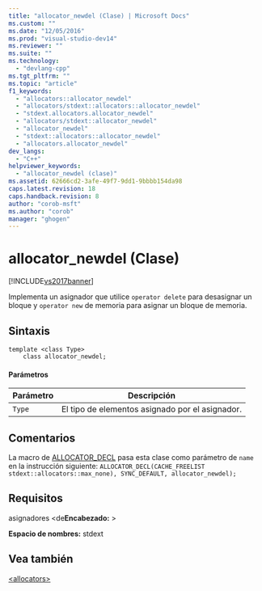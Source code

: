 ```yaml
---
title: "allocator_newdel (Clase) | Microsoft Docs"
ms.custom: ""
ms.date: "12/05/2016"
ms.prod: "visual-studio-dev14"
ms.reviewer: ""
ms.suite: ""
ms.technology: 
  - "devlang-cpp"
ms.tgt_pltfrm: ""
ms.topic: "article"
f1_keywords: 
  - "allocators::allocator_newdel"
  - "allocators/stdext::allocators::allocator_newdel"
  - "stdext.allocators.allocator_newdel"
  - "allocators/stdext::allocator_newdel"
  - "allocator_newdel"
  - "stdext::allocators::allocator_newdel"
  - "allocators.allocator_newdel"
dev_langs: 
  - "C++"
helpviewer_keywords: 
  - "allocator_newdel (clase)"
ms.assetid: 62666cd2-3afe-49f7-9dd1-9bbbb154da98
caps.latest.revision: 18
caps.handback.revision: 8
author: "corob-msft"
ms.author: "corob"
manager: "ghogen"
---
```

# allocator_newdel (Clase)
[!INCLUDE[vs2017banner](../assembler/inline/includes/vs2017banner.md)]

Implementa un asignador que utilice `operator delete` para desasignar un bloque y `operator new` de memoria para asignar un bloque de memoria.  
  
## Sintaxis  
  
```  
template <class Type>  
    class allocator_newdel;  
```  
  
#### Parámetros  
  
|Parámetro|Descripción|  
|---------------|-----------------|  
|`Type`|El tipo de elementos asignado por el asignador.|  
  
## Comentarios  
 La macro de [ALLOCATOR\_DECL](../Topic/ALLOCATOR_DECL%20\(%3Callocators%3E\).md) pasa esta clase como parámetro de `name` en la instrucción siguiente: `ALLOCATOR_DECL(CACHE_FREELIST stdext::allocators::max_none), SYNC_DEFAULT, allocator_newdel);`  
  
## Requisitos  
 asignadores \<de**Encabezado:** \>  
  
 **Espacio de nombres:** stdext  
  
## Vea también  
 [\<allocators\>](../standard-library/allocators-header.md)